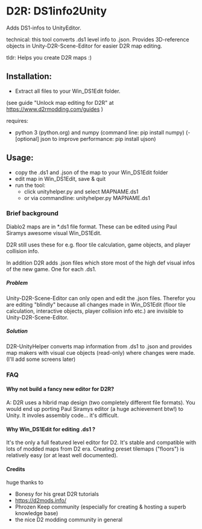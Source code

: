 
# D2R: DS1info2Unity
Adds DS1-infos to UnityEditor.

technical: this tool converts .ds1 level info to .json. Provides 3D-reference objects in Unity-D2R-Scene-Editor for easier D2R map editing.

tldr: Helps you create D2R maps :)


## Installation:
- Extract all files to your Win_DS1Edit folder.

(see guide "Unlock map editing for D2R" at https://www.d2rmodding.com/guides )

requires:
- python 3 (python.org) and numpy (command line: pip install numpy)
(- [optional] json to improve performance: pip install ujson)

## Usage:
- copy the .ds1 and .json of the map to your Win_DS1Edit folder
- edit map in Win_DS1Edit, save & quit
- run the tool: 
     - click unityhelper.py and select MAPNAME.ds1
     - or via commandline: unityhelper.py MAPNAME.ds1

### Brief background
Diablo2 maps are in \*.ds1 file format. These can be edited using Paul Siramys awesome visual Win_DS1Edit.

D2R still uses these for e.g. floor tile calculation, game objects, and player collision info.

In addition D2R adds .json files which store most of the high def visual infos of the new game. One for each .ds1. 

##### Problem
Unity-D2R-Scene-Editor can only open and edit the .json files. Therefor you are editing "blindly" because all changes made in Win_DS1Edit (floor tile calculation, interactive objects, player collision info etc.) are invisible to Unity-D2R-Scene-Editor. 

##### Solution
D2R-UnityHelper converts map information from .ds1 to .json and provides map makers with visual cue objects (read-only) where changes were made. (I'll add some screens later)


### FAQ

#### Why not build a fancy new editor for D2R?

A: D2R uses a hibrid map design (two completely different file formats). You would end up porting Paul Siramys editor (a huge achievement btw!) to Unity. It involes assembly code... it's difficult.

#### Why Win_DS1Edit for editing .ds1 ?
It's the only a full featured level editor for D2. It's stable and compatible with lots of modded maps from D2 era. 
Creating preset tilemaps ("floors") is relatively easy (or at least well documented). 

#### Credits
huge thanks to 
- Bonesy for his great D2R tutorials
- https://d2mods.info/
- Phrozen Keep community (especially for creating & hosting a superb knowledge base)
- the nice D2 modding community in general
